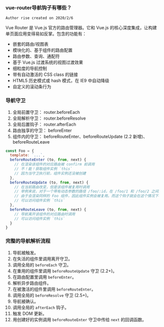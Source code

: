 ### vue-router导航钩子有哪些？

` Author rise created on 2020/2/6 `

Vue Router 是 Vue.js 官方的路由管理器。它和 Vue.js 的核心深度集成，让构建单页面应用变得易如反掌。包含的功能有：

- 嵌套的路由/视图表
- 模块化的、基于组件的路由配置
- 路由参数、查询、通配符
- 基于 Vue.js 过渡系统的视图过渡效果
- 细粒度的导航控制
- 带有自动激活的 CSS class 的链接
- HTML5 历史模式或 hash 模式，在 IE9 中自动降级
- 自定义的滚动条行为

### 导航守卫

1. 全局前置守卫： router.beforeEach
2. 全局解析守卫： router.beforeResolve
3. 全局后置钩子： router.afterEach
4. 路由独享的守卫： beforeEnter
5. 组件内的守卫： beforeRouteEnter、beforeRouteUpdate (2.2 新增)、beforeRouteLeave
```javascript
const Foo = {
  template: `...`,
  beforeRouteEnter (to, from, next) {
    // 在渲染该组件的对应路由被 confirm 前调用
    // 不！能！获取组件实例 `this`
    // 因为当守卫执行前，组件实例还没被创建
  },
  beforeRouteUpdate (to, from, next) {
    // 在当前路由改变，但是该组件被复用时调用
    // 举例来说，对于一个带有动态参数的路径 /foo/:id，在 /foo/1 和 /foo/2 之间跳转的时候，
    // 由于会渲染同样的 Foo 组件，因此组件实例会被复用。而这个钩子就会在这个情况下被调用。
    // 可以访问组件实例 `this`
  },
  beforeRouteLeave (to, from, next) {
    // 导航离开该组件的对应路由时调用
    // 可以访问组件实例 `this`
  }
}
```
### 完整的导航解析流程
1. 导航被触发。
1. 在失活的组件里调用离开守卫。
1. 调用全局的 `beforeEach` 守卫。
1. 在重用的组件里调用 `beforeRouteUpdate` 守卫 (2.2+)。
1. 在路由配置里调用 `beforeEnter`。
1. 解析异步路由组件。
1. 在被激活的组件里调用 `beforeRouteEnter`。
1. 调用全局的 `beforeResolve` 守卫 (2.5+)。
1. 导航被确认。
1. 调用全局的 `afterEach` 钩子。
1. 触发 DOM 更新。
1. 用创建好的实例调用 `beforeRouteEnter` 守卫中传给 `next` 的回调函数。
